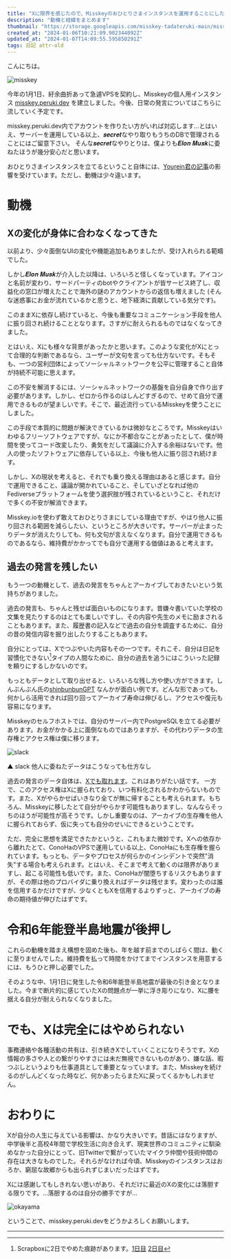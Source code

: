 ```yaml
---
title: "Xに限界を感じたので、Misskeyのおひとりさまインスタンスを運用することにした"
description: "動機と経緯をまとめます"
thumbnail: "https://storage.googleapis.com/misskey-tadateruki-main/misskey-tadateruki-main/e55ccf93-d4f2-422b-aca3-704c107a680d.webp"
created_at: "2024-01-06T10:21:09.902344092Z"
updated_at: "2024-01-07T14:09:55.595850291Z"
tags: 日記 attr-old
---
```


こんにちは。

![misskey](https://storage.googleapis.com/misskey-tadateruki-main/misskey-tadateruki-main/e55ccf93-d4f2-422b-aca3-704c107a680d.webp)

今年の1月1日、紆余曲折あって急遽VPSを契約し、Misskeyの個人用インスタンス [misskey.peruki.dev](https://misskey.peruki.dev) を建立しました。今後、日常の発言についてはこちらに流していく予定です。

misskey.peruki.dev内でアカウントを作りたい方がいれば対応します...とはいえ、サーバーを運用している以上、𝒔𝒆𝒄𝒓𝒆𝒕なやり取りもうちのDBで管理されることにはご留意下さい。
そんな𝒔𝒆𝒄𝒓𝒆𝒕なやりとりは、僕よりも𝑬𝒍𝒐𝒏 𝑴𝒖𝒔𝒌に委ねたほうが幾分安心だと思います。

おひとりさまインスタンスを立てるということ自体には、[Yourein君の記事](https://yourein.github.io/2023-07-08-misskeyserver_1/)の影響を受けています。ただし、動機は少々違います。


# 動機

## Xの変化が身体に合わなくなってきた

以前より、少々面倒なUIの変化や機能追加もありましたが、受け入れられる範疇でした。

しかし𝑬𝒍𝒐𝒏 𝑴𝒖𝒔𝒌が介入した以降は、いろいろと怪しくなっています。アイコンと名前が変わり、サードパーティのbotやクライアントが皆サービス終了し、収益化の窓口が増えたことで海外の謎のアカウントからの返信も増えました (そんな迷惑事にお金が流れているかと思うと、地下経済に貢献している気分です)。

このままXに依存し続けていると、今後も重要なコミュニケーション手段を他人に振り回され続けることとなります。さすがに耐えられるものではなくなってきました。

とはいえ、Xにも様々な背景があったかと思います。このような変化がXにとって合理的な判断であるなら、ユーザーが文句を言っても仕方ないです。そもそも、一つの営利団体によってソーシャルネットワークを公平に管理すること自体が持続不可能に思えます。

この不安を解消するには、ソーシャルネットワークの基盤を自分自身で作り出す必要があります。しかし、ゼロから作るのはしんどすぎるので、せめて自分で運用できるものが望ましいです。そこで、最近流行っているMisskeyを使うことにしました。

この手段で本質的に問題が解決できているかは微妙なところです。Misskeyはいわゆるフリーソフトウェアですが、なにか不都合なことがあったとして、僕が時間を使ってコード改変したり、勇気をだして議論に介入する余裕はないです。他人の使ったソフトウェアに依存している以上、今後も他人に振り回され続けます。

しかし、Xの現状を考えると、それでも乗り換える理由はあると感じます。自分で運用できること、議論が開かれていること、そしていざとなれば他のFediverseプラットフォームを使う選択肢が残されているということ、それだけで多くの不安が解消できます。

Misskey.ioを使わず敢えておひとりさまにしている理由ですが、やはり他人に振り回される範囲を減らしたい、というところが大きいです。サーバーが止まったりデータが消えたりしても、何も文句が言えなくなります。自分で運用できるものであるなら、維持費がかかってでも自分で運用する価値はあると考えます。

## 過去の発言を残したい

もう一つの動機として、過去の発言をちゃんとアーカイブしておきたいという気持ちがありました。

過去の発言も、ちゃんと残せば面白いものになります。昔嫌々書いていた学校の文集を見たりするのはとても楽しいですし、その内容や先生のメモに励まされることもあります。また、履歴書の記入などで過去の自分を調査するために、自分の昔の発信内容を掘り出したりすることもあります。

自分にとっては、Xでつぶやいた内容もその一つです。それこそ、自分は日記を習慣化できない[^dairy]タイプの人間なために、自分の過去を追うにはこういった記録を頼りにするしかないのです。

[^dairy]: Scrapboxに2日でやめた痕跡があります。[1日目](https://scrapbox.io/peruki/2023%2F08%2F29) [2日目](https://scrapbox.io/peruki/2023%2F08%2F31)

もっともデータとして取り出せると、いろいろな残し方や使い方ができます。しんぶんぶん氏の[shinbunbunGPT](https://github.com/shinbunbun/gpt-clone) なんかが面白い例です。どんな形であっても、何かしら活用できれば回り回ってアーカイブ寿命は伸びるし、アクセスや復元も容易になります。

Misskeyのセルフホストでは、自分のサーバー内でPostgreSQLを立てる必要があります。お金がかかる上に面倒なものではありますが、その代わりデータの生存権とアクセス権は僕に移ります。


![slack](https://storage.googleapis.com/misskey-tadateruki-main/misskey-tadateruki-main/3be2bfbd-7f87-4f7c-a39f-a602d97e00ff.webp)

▲ slack 他人に委ねたデータはこうなっても仕方なし


過去の発言のデータ自体は、[Xでも取れます](https://help.twitter.com/ja/managing-your-account/how-to-download-your-x-archive)。これはありがたい話です。
一方で、このアクセス権はXに握られており、いつ有料化されるかわからないものです。また、Xがやらかせばいきなり全てが無に帰することも考えられます。もちろん、Misskeyに移したとて自分がやらかす可能性もありますし、なんならそっちのほうが可能性が高そうです。しかし重要なのは、アーカイブの生存権を他人に握られておらず、仮に失っても自分のせいにできるということです。

ただ、完全に思想を満足できたかというと、これもまた微妙です。Xへの依存から離れたとて、ConoHaのVPSで運用している以上、ConoHaにも生存権を握られています。もっとも、データやプロセスが何らかのインシデントで突然"消失"する場合も考えられます。とはいえ、そこまで考えて動くのは限界がありますし、起こる可能性も低いです。また、ConoHaが闇堕ちするリスクもありますが、その際は他のプロバイダに乗り換えればデータは残せます。変わったのは誰を信用するかだけですが、少なくともXを信用するよりずっと、アーカイブの寿命の期待値が伸びたはずです。



# 令和6年能登半島地震が後押し


これらの動機を踏まえ構想を固めた後も、年を越す前までのしばらく間は、動くに至りませんでした。維持費を払って時間をかけてまでインスタンスを用意するには、もうひと押し必要でした。

そのような中、1月1日に発生した令和6年能登半島地震が最後の引き金となりました。今まで断片的に感じていたXの問題点が一挙に浮き彫りになり、Xに腰を据える自分が耐えられなくなりました。

# でも、Xは完全にはやめられない

事務連絡や各種活動の共有は、引き続きXでしていくことになりそうです。Xの情報の多さや人との繋がりやすさには未だ無視できないものがあり、嫌な話、暇つぶしというよりも仕事道具として重要となっています。また、Misskeyを続けるのがしんどくなった時など、何かあったらまたXに戻ってくるかもしれません。

# おわりに

Xが自分の人生に与えている影響は、かなり大きいです。昔話にはなりますが、中学後半と高校4年間で学校生活に向き合えず、現実世界のコミュニティに馴染めなかった自分にとって、旧Twitterで繋がっていたマイクラ仲間や技術仲間の存在は大きなものでした。それらがなければ今頃、Misskeyのインスタンスはおろか、窮屈な故郷からも出られずじまいだったはずです。

Xには感謝してもしきれない思いがあり、それだけに最近のXの変化には落胆する限りです。...落胆するのは自分の勝手ですが...


![okayama](https://storage.googleapis.com/misskey-tadateruki-main/misskey-tadateruki-main/de5c5397-8545-41a6-ab6e-270798f602d6.png)


ということで、misskey.peruki.devをどうかよろしくお願いします。


___

